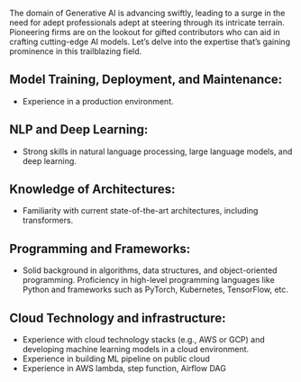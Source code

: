 The domain of Generative AI is advancing swiftly, leading to a surge in the need for adept professionals adept at steering through its intricate terrain. Pioneering firms are on the lookout for gifted contributors who can aid in crafting cutting-edge AI models. Let’s delve into the expertise that’s gaining prominence in this trailblazing field.

## Model Training, Deployment, and Maintenance: 
- Experience in a production environment.

## NLP and Deep Learning: 
- Strong skills in natural language processing, large language models, and deep learning.

## Knowledge of Architectures: 
- Familiarity with current state-of-the-art architectures, including transformers.

## Programming and Frameworks: 
- Solid background in algorithms, data structures, and object-oriented programming. Proficiency in high-level programming languages like Python and frameworks such as PyTorch, Kubernetes, TensorFlow, etc.

## Cloud Technology and infrastructure: 
- Experience with cloud technology stacks (e.g., AWS or GCP) and developing machine learning models in a cloud environment.
- Experience in building ML pipeline on public cloud
- Experience in AWS lambda, step function, Airflow DAG
